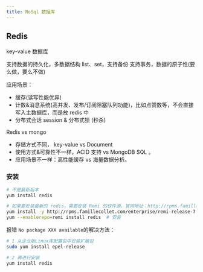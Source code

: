 ```yaml
---
title: NoSql 数据库
---
```


## Redis

key-value 数据库

支持数据的持久化，多数据结构 list、set，支持备份
支持事务，数据的原子性(要么做，要么不做)

应用场景：

- 缓存(读写性能优异)
- 计数&消息系统(高并发、发布/订阅阻塞队列功能)，比如点赞数等，不会直接写入主数据库，而是放 redis 中
- 分布式会话 session & 分布式锁 (秒杀)

Redis vs mongo

- 存储方式不同， key-value vs Document
- 使用方式&可靠性不一样，ACID 支持 vs MongoDB SQL 。
- 应用场景不一样：高性能缓存 vs 海量数据分析。

### 安装

```sh
# 不是最新版本
yum install redis

# 如果要安装最新的 redis，需要安装 Remi 的软件源，官网地址：http://rpms.famillecollet.com/
yum install -y http://rpms.famillecollet.com/enterprise/remi-release-7.rpm
yum --enablerepo=remi install redis  # 安装
```

报错 `No package XXX available`的解决方法：

```sh
# 1 从企业版Linux库配置包中安装扩展包
sudo yum install epel-release

# 2 再进行安装
yum install redis
```
